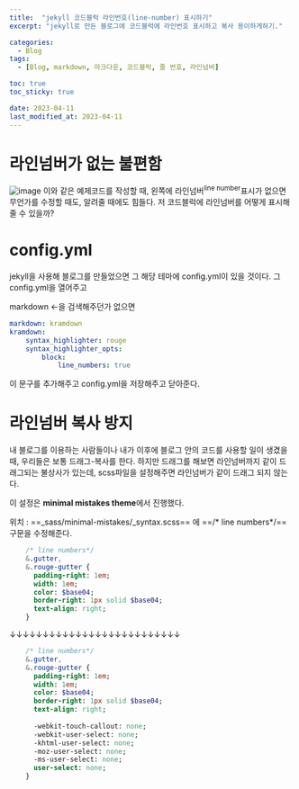 ```yaml
---
title:  "jekyll 코드블럭 라인번호(line-number) 표시하기"
excerpt: "jekyll로 만든 블로그에 코드블럭에 라인번호 표시하고 복사 용이하게하기."

categories:
  - Blog
tags:
  - [Blog, markdown, 마크다운, 코드블럭, 줄 번호, 라인넘버]

toc: true
toc_sticky: true

date: 2023-04-11
last_modified_at: 2023-04-11
---
```


# 라인넘버가 없는 불편함
![image](https://user-images.githubusercontent.com/128434645/231088585-7cf276b1-ef67-4691-a079-7c52e9f30c2c.png)
이와 같은 예제코드를 작성할 때, 왼쪽에 라인넘버<sup>line number</sup>표시가 없으면 무언가를 수정할 때도, 알려줄 때에도 힘들다. 저 코드블럭에 라인넘버를 어떻게 표시해줄 수 있을까?

# config.yml
jekyll을 사용해 블로그를 만들었으면 그 해당 테마에 config.yml이 있을 것이다. 그 config.yml을 열어주고

markdown ←을 검색해주던가 없으면

``` yml
markdown: kramdown
kramdown:
    syntax_highlighter: rouge
    syntax_highlighter_opts:
        block: 
            line_numbers: true
```

이 문구를 추가해주고 config.yml을 저장해주고 닫아준다.

# 라인넘버 복사 방지
내 블로그를 이용하는 사람들이나 내가 이후에 블로그 안의 코드를 사용할 일이 생겼을 때, 우리들은 보통 드래그-복사를 한다. 하지만 드래그를 해보면 라인넘버까지 같이 드래그되는 불상사가 있는데, scss파일을 설정해주면 라인넘버가 같이 드래그 되지 않는다.

이 설정은 **minimal mistakes theme**에서 진행했다.

위치 : ==_sass/minimal-mistakes/_syntax.scss==
에 ==/* line numbers*/== 구문을 수정해준다.

``` sass
    /* line numbers*/
    &.gutter,
    &.rouge-gutter {
      padding-right: 1em;
      width: 1em;
      color: $base04;
      border-right: 1px solid $base04;
      text-align: right;
    }
```
↓↓↓↓↓↓↓↓↓↓↓↓↓↓↓↓↓↓↓↓↓↓↓↓↓↓
``` sass
    /* line numbers*/
    &.gutter,
    &.rouge-gutter {
      padding-right: 1em;
      width: 1em;
      color: $base04;
      border-right: 1px solid $base04;
      text-align: right;
      
      -webkit-touch-callout: none;
      -webkit-user-select: none;
      -khtml-user-select: none;
      -moz-user-select: none;
      -ms-user-select: none;
      user-select: none;
    }
```